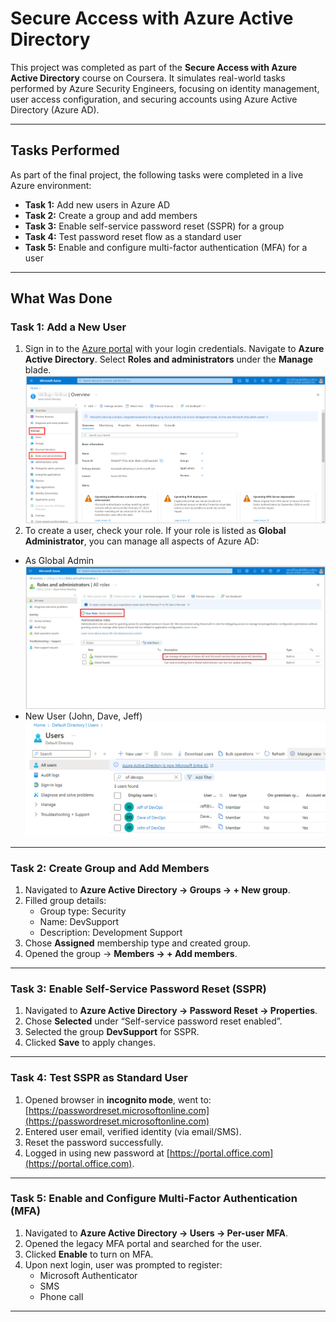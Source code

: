 # Secure Access with Azure Active Directory

This project was completed as part of the **Secure Access with Azure Active Directory** course on Coursera. It simulates real-world tasks performed by Azure Security Engineers, focusing on identity management, user access configuration, and securing accounts using Azure Active Directory (Azure AD).

---

## Tasks Performed

As part of the final project, the following tasks were completed in a live Azure environment:

- **Task 1:** Add new users in Azure AD  
- **Task 2:** Create a group and add members  
- **Task 3:** Enable self-service password reset (SSPR) for a group  
- **Task 4:** Test password reset flow as a standard user  
- **Task 5:** Enable and configure multi-factor authentication (MFA) for a user  

---

## What Was Done

### Task 1: Add a New User

1.	Sign in to the [Azure portal](https://portal.azure.com) with your login credentials. Navigate to **Azure Active Directory**. Select **Roles and administrators** under the **Manage** blade.
![Sign In](images/signin.png)
2.	To create a user, check your role. If your role is listed as **Global Administrator**, you can manage all aspects of Azure AD:
   - As Global Admin
![Global Admin](images/globaladmin.png)
   - New User (John, Dave, Jeff)
![New User](images/createuser.png)
---

### Task 2: Create Group and Add Members

1. Navigated to **Azure Active Directory → Groups → + New group**.  
2. Filled group details:
   - Group type: Security  
   - Name: DevSupport  
   - Description: Development Support 
3. Chose **Assigned** membership type and created group.  
4. Opened the group → **Members → + Add members**.  
---

### Task 3: Enable Self-Service Password Reset (SSPR)

1. Navigated to **Azure Active Directory → Password Reset → Properties**.  
2. Chose **Selected** under “Self-service password reset enabled”.  
3. Selected the group **DevSupport** for SSPR.  
4. Clicked **Save** to apply changes.
---

### Task 4: Test SSPR as Standard User

1. Opened browser in **incognito mode**, went to:  
   [https://passwordreset.microsoftonline.com](https://passwordreset.microsoftonline.com)  
2. Entered user email, verified identity (via email/SMS).  
3. Reset the password successfully.  
4. Logged in using new password at [https://portal.office.com](https://portal.office.com).
---

### Task 5: Enable and Configure Multi-Factor Authentication (MFA)

1. Navigated to **Azure Active Directory → Users → Per-user MFA**.  
2. Opened the legacy MFA portal and searched for the user.  
3. Clicked **Enable** to turn on MFA.  
4. Upon next login, user was prompted to register:
   - Microsoft Authenticator  
   - SMS  
   - Phone call

---
